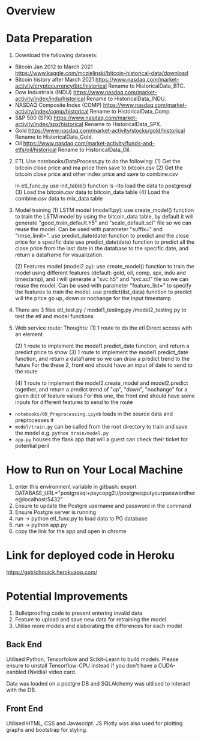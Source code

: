 # Overview

# Data Preparation
1. Download the following datasets: 
- Bitcoin Jan 2012 to March 2021
https://www.kaggle.com/mczielinski/bitcoin-historical-data/download
- Bitcoin history after March 2021 
https://www.nasdaq.com/market-activity/cryptocurrency/btc/historical 
Rename to HistoricalData_BTC. 
- Dow Industrials (INDU) 
https://www.nasdaq.com/market-activity/index/indu/historical
Rename to HistoricalData_INDU.
- NASDAQ Composite Index (COMP) 
https://www.nasdaq.com/market-activity/index/comp/historical
Rename to HistoricalData_Comp.
- S&P 500 (SPX) 
https://www.nasdaq.com/market-activity/index/spx/historical
Rename to HistoricalData_SPX. 
- Gold 
https://www.nasdaq.com/market-activity/stocks/gold/historical
Rename to HistoricalData_Gold. 
- Oil
https://www.nasdaq.com/market-activity/funds-and-etfs/oil/historical 
Rename to HistoricalData_Oil.


2. ETL
    Use notebooks/DataProcess.py to do the following:
    (1) Get the bitcoin close price and ma price then save to bitcoin.csv
    (2) Get the bitcoin close price and other index price and save to combine.csv

    In etl_func.py use init_table() function ls -lto load the data to postgresql
    (3) Load the bitcoin.csv data to bitcoin_data table
    (4) Load the combine.csv data to mix_data table

4. Model training
    (1) LSTM model (model1.py):
        use create_model() function to train the LSTM model by using the bitcoin_data table, by default it will generate "good_train_default.h5" and "scale_default.scl" file so we can reuse the model. Can be used with parameter "suffix=<str>" and "rmse_limit=<int>".
        use predict_date(date) function to predict and the close price for a specific date
        use predict_date(date) function to predict all the close price from the last date in the database to the specific date, and return a dataframe for visualization.

    (2) Features model (model2.py):
        use create_model() function to train the model using different features (default: gold, oil, comp, spx, indu and timestamp), and i will generate a "svc.h5" and "svc.scl" file so we can reuse the model. Can be used with parameter "feature_list=<list>" to specify the features to train the model.
        use predict(list_data) function to predict will the price go up, down or nochange for the input timestamp

5. There are 3 files etl_test.py / model1_testing.py /model2_testing.py to test the etl and model functions

6. Web service route:
    Thoughts:
    (1) 1 route to do the etl
    Direct access with an <a> element

    (2) 1 route to implement the model1.predict_date function, and return a predict price to show
    (3) 1 route to implement the model1.predict_date function, and return a dataframe so we can draw a predict trend to the future
    For the these 2, front end should have an input of date to send to the route

    (4) 1 route to implement the model2.create_model and model2.predict together, and return a predict trend of "up", "down", "nochange" for a given dict of feature values
    For this one, the front end should have some inputs for different features to send to the route


* `notebooks/00_Preprocessing.ipynb` loads in the source data and preprocesses it
* `model/train.py` can be called from the root directory to train and save the model e.g. `python train/model.py`
* `app.py` houses the flask app that will a guest can check their ticket for potential peril


# How to Run on Your Local Machine

1. enter this environment variable in gitbash: export DATABASE_URL="postgresql+psycopg2://postgres:putyourpasswordhere@localhost:5432"
2. Ensure to update the Postgre username and password in the command
3. Ensure Postgre server is running
4. run -> python etl_func.py to load data to PG database
5. run -> python app.py
6. copy the link for the app and open in chrome


# Link for deployed code in Heroku

https://getrichquick.herokuapp.com/


# Potential Improvements

1. Bulletproofing code to prevent entering invalid data
2. Feature to upload and save new data for retraining the model
3. Utilise more models and elaborating the differences for each model


## Back End

Utilised Python, Tensorfolow and Scikit-Learn to build models. Please ensure to unstall Tensorflow-CPU instead if you don't have a CUDA-eanbled (Nvidia) video card.

Data was loaded on a postgre DB and SQLAlchemy was uitlised to interact with the DB.

## Front End

Utilised HTML, CSS and Javascript. JS Plotly was also used for plotting graphs and bootstrap for styling. 
